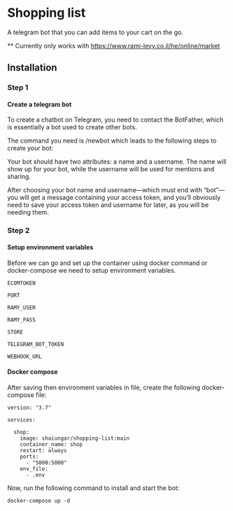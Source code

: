 # Shopping list

A telegram bot that you can add items to your cart on the go.

** Currently only works with https://www.rami-levy.co.il/he/online/market

## Installation

### Step 1

#### Create a telegram bot

To create a chatbot on Telegram, you need to contact the BotFather, which is essentially a bot used to create other
bots.

The command you need is /newbot which leads to the following steps to create your bot:

Your bot should have two attributes: a name and a username. The name will show up for your bot, while the username will
be used for mentions and sharing.

After choosing your bot name and username—which must end with “bot”—you will get a message containing your access token,
and you’ll obviously need to save your access token and username for later, as you will be needing them.

### Step 2

#### Setup environment variables

Before we can go and set up the container using docker command or docker-compose we need to setup environment variables.

`ECOMTOKEN`

`PORT`

`RAMY_USER`

`RAMY_PASS`

`STORE`

`TELEGRAM_BOT_TOKEN`

`WEBHOOK_URL`

#### Docker compose

After saving then environment variables in file, create the following docker-compose file:

```
version: "3.7"

services:

  shop:
    image: shaiungar/shopping-list:main
    container_name: shop
    restart: always
    ports:
      - "5000:5000"
    env_file:
      - .env
```

Now, run the following command to install and start the bot:

```
docker-compose up -d
```